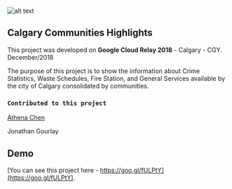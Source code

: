 ![alt text](https://sad-easley-140763.netlify.com/logo.png)

## Calgary Communities Highlights

This project was developed on **Google Cloud Relay 2018** - Calgary - CGY. December/2018

The purpose of this project is to show the information about Crime Statistics, Waste Schedules, Fire Station, and General Services available by the city of Calgary consolidated by communities. 

### `Contributed to this project`

[Athena Chen](https://www.linkedin.com/in/athena-chen-b86465a/)

Jonathan Gourlay 

## Demo
[You can see this project here - https://goo.gl/fULPtY](https://goo.gl/fULPtY).
